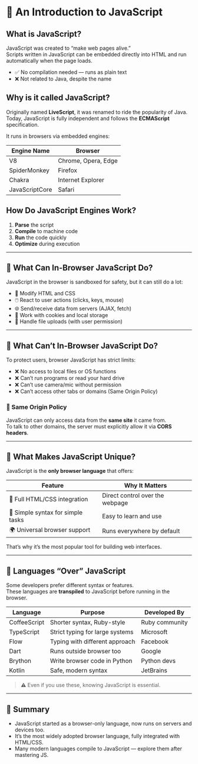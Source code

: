 # 📘 An Introduction to JavaScript

## What is JavaScript?

JavaScript was created to “make web pages alive.”  
Scripts written in JavaScript can be embedded directly into HTML and run automatically when the page loads.

- ✅ No compilation needed — runs as plain text
- ❌ Not related to Java, despite the name

## Why is it called JavaScript?

Originally named **LiveScript**, it was renamed to ride the popularity of Java.  
Today, JavaScript is fully independent and follows the **ECMAScript** specification.

It runs in browsers via embedded engines:

| Engine Name    | Browser             |
| -------------- | ------------------- |
| V8             | Chrome, Opera, Edge |
| SpiderMonkey   | Firefox             |
| Chakra         | Internet Explorer   |
| JavaScriptCore | Safari              |

## How Do JavaScript Engines Work?

1. **Parse** the script
2. **Compile** to machine code
3. **Run** the code quickly
4. **Optimize** during execution

---

## 🧭 What Can In-Browser JavaScript Do?

JavaScript in the browser is sandboxed for safety, but it can still do a lot:

- 🧱 Modify HTML and CSS
- 🖱️ React to user actions (clicks, keys, mouse)
- 🌐 Send/receive data from servers (AJAX, fetch)
- 🍪 Work with cookies and local storage
- 📁 Handle file uploads (with user permission)

---

## 🚫 What Can’t In-Browser JavaScript Do?

To protect users, browser JavaScript has strict limits:

- ❌ No access to local files or OS functions
- ❌ Can’t run programs or read your hard drive
- ❌ Can’t use camera/mic without permission
- ❌ Can’t access other tabs or domains (Same Origin Policy)

### 🔐 Same Origin Policy

JavaScript can only access data from the **same site** it came from.  
To talk to other domains, the server must explicitly allow it via **CORS headers**.

---

## 🌟 What Makes JavaScript Unique?

JavaScript is the **only browser language** that offers:

| Feature                           | Why It Matters                  |
| --------------------------------- | ------------------------------- |
| 🔗 Full HTML/CSS integration      | Direct control over the webpage |
| 🧩 Simple syntax for simple tasks | Easy to learn and use           |
| 🌍 Universal browser support      | Runs everywhere by default      |

That’s why it’s the most popular tool for building web interfaces.

---

## 🧪 Languages “Over” JavaScript

Some developers prefer different syntax or features.  
These languages are **transpiled** to JavaScript before running in the browser.

| Language     | Purpose                         | Developed By   |
| ------------ | ------------------------------- | -------------- |
| CoffeeScript | Shorter syntax, Ruby-style      | Ruby community |
| TypeScript   | Strict typing for large systems | Microsoft      |
| Flow         | Typing with different approach  | Facebook       |
| Dart         | Runs outside browser too        | Google         |
| Brython      | Write browser code in Python    | Python devs    |
| Kotlin       | Safe, modern syntax             | JetBrains      |

> ⚠️ Even if you use these, knowing JavaScript is essential.

---

## 🧾 Summary

- JavaScript started as a browser-only language, now runs on servers and devices too.
- It’s the most widely adopted browser language, fully integrated with HTML/CSS.
- Many modern languages compile to JavaScript — explore them after mastering JS.
